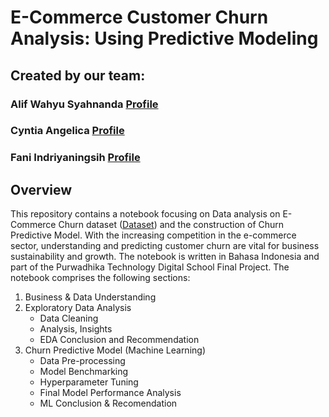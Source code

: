 # E-Commerce Customer Churn Analysis: Using Predictive Modeling

## Created by our team:
### Alif Wahyu Syahnanda [Profile](https://www.linkedin.com/in/alifsyahnanda)
### Cyntia Angelica [Profile](https://www.linkedin.com/in/cyntia-angelica-6b5439217)
### Fani Indriyaningsih [Profile](https://www.linkedin.com/in/fani-indriyaningsih)

## Overview
This repository contains a notebook focusing on Data analysis on E-Commerce Churn dataset ([Dataset](https://www.kaggle.com/datasets/ankitverma2010/ecommerce-customer-churn-analysis-and-prediction))
and the construction of Churn Predictive Model. With the increasing competition in the e-commerce sector, understanding and 
predicting customer churn are vital for business sustainability and growth. The notebook is written in Bahasa Indonesia and part of the Purwadhika Technology 
Digital School Final Project. The notebook comprises the following sections:

1. Business & Data Understanding
2. Exploratory Data Analysis
    - Data Cleaning
    - Analysis, Insights
    - EDA Conclusion and Recommendation
3. Churn Predictive Model (Machine Learning)
    - Data Pre-processing
    - Model Benchmarking
    - Hyperparameter Tuning
    - Final Model Performance Analysis
    - ML Conclusion & Recomendation
